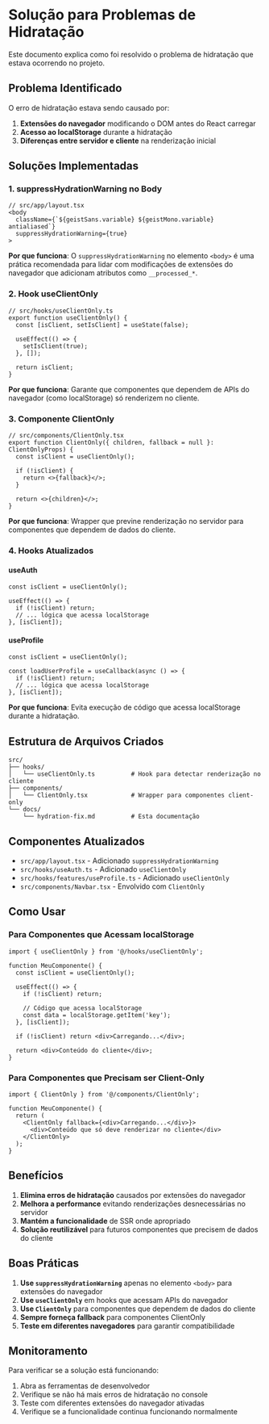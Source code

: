 # Solução para Problemas de Hidratação

Este documento explica como foi resolvido o problema de hidratação que estava ocorrendo no projeto.

## Problema Identificado

O erro de hidratação estava sendo causado por:

1. **Extensões do navegador** modificando o DOM antes do React carregar
2. **Acesso ao localStorage** durante a hidratação
3. **Diferenças entre servidor e cliente** na renderização inicial

## Soluções Implementadas

### 1. suppressHydrationWarning no Body

```tsx
// src/app/layout.tsx
<body
  className={`${geistSans.variable} ${geistMono.variable} antialiased`}
  suppressHydrationWarning={true}
>
```

**Por que funciona**: O `suppressHydrationWarning` no elemento `<body>` é uma prática recomendada para lidar com modificações de extensões do navegador que adicionam atributos como `__processed_*`.

### 2. Hook useClientOnly

```tsx
// src/hooks/useClientOnly.ts
export function useClientOnly() {
  const [isClient, setIsClient] = useState(false);

  useEffect(() => {
    setIsClient(true);
  }, []);

  return isClient;
}
```

**Por que funciona**: Garante que componentes que dependem de APIs do navegador (como localStorage) só renderizem no cliente.

### 3. Componente ClientOnly

```tsx
// src/components/ClientOnly.tsx
export function ClientOnly({ children, fallback = null }: ClientOnlyProps) {
  const isClient = useClientOnly();

  if (!isClient) {
    return <>{fallback}</>;
  }

  return <>{children}</>;
}
```

**Por que funciona**: Wrapper que previne renderização no servidor para componentes que dependem de dados do cliente.

### 4. Hooks Atualizados

#### useAuth
```tsx
const isClient = useClientOnly();

useEffect(() => {
  if (!isClient) return;
  // ... lógica que acessa localStorage
}, [isClient]);
```

#### useProfile
```tsx
const isClient = useClientOnly();

const loadUserProfile = useCallback(async () => {
  if (!isClient) return;
  // ... lógica que acessa localStorage
}, [isClient]);
```

**Por que funciona**: Evita execução de código que acessa localStorage durante a hidratação.

## Estrutura de Arquivos Criados

```
src/
├── hooks/
│   └── useClientOnly.ts          # Hook para detectar renderização no cliente
├── components/
│   └── ClientOnly.tsx            # Wrapper para componentes client-only
└── docs/
    └── hydration-fix.md          # Esta documentação
```

## Componentes Atualizados

- `src/app/layout.tsx` - Adicionado `suppressHydrationWarning`
- `src/hooks/useAuth.ts` - Adicionado `useClientOnly`
- `src/hooks/features/useProfile.ts` - Adicionado `useClientOnly`
- `src/components/Navbar.tsx` - Envolvido com `ClientOnly`

## Como Usar

### Para Componentes que Acessam localStorage

```tsx
import { useClientOnly } from '@/hooks/useClientOnly';

function MeuComponente() {
  const isClient = useClientOnly();
  
  useEffect(() => {
    if (!isClient) return;
    
    // Código que acessa localStorage
    const data = localStorage.getItem('key');
  }, [isClient]);
  
  if (!isClient) return <div>Carregando...</div>;
  
  return <div>Conteúdo do cliente</div>;
}
```

### Para Componentes que Precisam ser Client-Only

```tsx
import { ClientOnly } from '@/components/ClientOnly';

function MeuComponente() {
  return (
    <ClientOnly fallback={<div>Carregando...</div>}>
      <div>Conteúdo que só deve renderizar no cliente</div>
    </ClientOnly>
  );
}
```

## Benefícios

1. **Elimina erros de hidratação** causados por extensões do navegador
2. **Melhora a performance** evitando renderizações desnecessárias no servidor
3. **Mantém a funcionalidade** de SSR onde apropriado
4. **Solução reutilizável** para futuros componentes que precisem de dados do cliente

## Boas Práticas

1. **Use `suppressHydrationWarning`** apenas no elemento `<body>` para extensões do navegador
2. **Use `useClientOnly`** em hooks que acessam APIs do navegador
3. **Use `ClientOnly`** para componentes que dependem de dados do cliente
4. **Sempre forneça fallback** para componentes ClientOnly
5. **Teste em diferentes navegadores** para garantir compatibilidade

## Monitoramento

Para verificar se a solução está funcionando:

1. Abra as ferramentas de desenvolvedor
2. Verifique se não há mais erros de hidratação no console
3. Teste com diferentes extensões do navegador ativadas
4. Verifique se a funcionalidade continua funcionando normalmente
